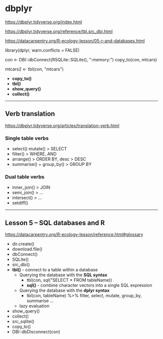 # dbplyr

https://dbplyr.tidyverse.org/index.html

https://dbplyr.tidyverse.org/reference/tbl.src_dbi.html

https://datacarpentry.org/R-ecology-lesson/05-r-and-databases.html

library(dplyr, warn.conflicts = FALSE)

con <- DBI::dbConnect(RSQLite::SQLite(), ":memory:")
copy_to(con, mtcars)

mtcars2 <- tbl(con, "mtcars")

- **copy_to()**
- **tbl()**
- **show_query()**
- **collect()**
---

## Verb translation
https://dbplyr.tidyverse.org/articles/translation-verb.html

### Single table verbs
- select() mutate() > SELECT
- filter() > WHERE, AND
- arrange() > ORDER BY, desc > DESC
- summarise() + group_by() > GROUP BY

### Dual table verbs
- inner_join() > JOIN
- semi_join() > ...
- intersect() > ...
- setdiff()
---

## Lesson 5 – SQL databases and R
https://datacarpentry.org/R-ecology-lesson/reference.html#glossary

- dir.create()
- download.file()
- dbConnect()
- SQLite()
- src_dbi()
- **tbl()** - connect to a table within a database
  - Querying the database with the **SQL syntax**
    - tbl(con, sql("SELECT * FROM tableName))
    - **sql()** - combine character vectors into a single SQL expression
  - Querying the database with the **dplyr syntax**
    - tbl(con, tableName) %>% filter, select, mutate, group_by, summarise ...
  - lazy evaluation
- show_query()
- collect()
- src_sqlite()
- copy_to()
- DBI::dbDisconnect(con)
